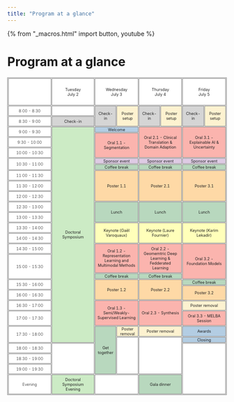 ```yaml
---
title: "Program at a glance"
---
```

<title>Program at a glance</title>

{% from "_macros.html" import button, youtube %}

<h1>Program at a glance</h1>

<style>
#program, #program th, #program td {
    border: 1px solid gray;
    font-size: 80%;
    border-collapse: separate;
    border-spacing: 1px;
    color: #222222;
}
@media (min-width: 1200px) {	
    #program {
        margin-left: -50px;
        margin-right: -50px;
    }
}
#program th, #program td {
  padding: 5px;
  text-align: left;
}
#program div, #program a {
    color: #8f9da8;
}
#program a:hover {
    text-decoration: underline;
}
#r00{
      background-color: #96B6BD;
 /*   appearance: none;*/
    box-shadow: 0 0 0px 8px gold;

  clip-path: polygon(-20% 0%, 100% 0%, 100% 100%, -20% 100%); /*left*/

}
#r00t{
      background-color: #96B6BD;
        box-shadow: 0 0 0px 8px gold;
        clip-path: polygon(-20% -20%, 100% -20%, 100% 100%, -20% 100%); /*top-left*/
    }


#t01b {
  background-color: #BDC0BF;
    box-shadow: 0 0 0px 8px gold;
  clip-path: polygon(0% 0%, 100% 0%, 100% 120%, 0% 120%); /*bottom*/
  font-weight: 350
}

#t01t {
  background-color: #BDC0BF;
    box-shadow: 0 0 0px 8px gold;
      clip-path: polygon(0% -20%, 100% -20%, 100% 100%, 0% 100%); /*top*/
  font-weight: 350
}
#r00b{
      background-color: #96B6BD;
        box-shadow: 0 0 0px 8px gold;
  clip-path: polygon(-20% 0%, 100% 0%, 100% 120%, -20% 120%); /*bottom--*/
    }

#r01 {
    box-shadow: 0 0 0px 8px gold;
      clip-path: polygon(0% 0%, 120% 0%, 120% 100%, 0% 100%); /*right*/
      border: 1px;
  background-color: #BDC0BF;
  font-weight: 350

}

#r05 {
    box-shadow: 0 0 0px 8px gold;
      clip-path: polygon(0% 0%, 120% 0%, 120% 100%, 0% 100%); /*right*/
      border: 1px;
  background-color: #C4DFB3;
}

#r06 {
    box-shadow: 0 0 0px 8px gold;
      clip-path: polygon(0% 0%, 120% 0%, 120% 100%, 0% 100%); /*right*/
      border: 1px;
  background-color: #F9D368;
}

#r02 {
    box-shadow: 0 0 0px 8px gold;
      clip-path: polygon(0% 0%, 120% 0%, 120% 100%, 0% 100%); /*right*/
      border: 1px;
  background-color: #D9A9BC;
}
#r03 {
    box-shadow: 0 0 0px 8px gold;
      clip-path: polygon(0% 0%, 120% 0%, 120% 100%, 0% 100%); /*right*/
      border: 1px;
  background-color: #CDDFF0;
}
#t00 {
  background-color: #FFFFFF;
  text-align: center
  }
#t01 {
  background-color: #FFFFFF;
  font-weight: 350
}


#clr01 {
  background-color: #b3cde3;
}

#clr02 {
  background-color: #fbb4ae; 
}
#clr03 {
  background-color: #ccebc5;
}

#clr04 {
  background-color: #decbe4;
}
#clr05 {
  background-color: #fed9a6; 
}

#clr06 {
  background-color: #ffffcc;
}

#clr07 {
    background-color: #d5d5d5;
}

#clr08 {
    background-color: #ffffba;
}

#clr09 {
    background-color: #b8d8be;
}

#clr10 {
    background-color: #fdf2d0;
}

#t01s {
  background-color: #FFFFFF;
}

#cshort_v {
  background-color: #B9A3BE;
}
#clong_v {
  background-color: #B8CEDB;
}

#cmentor {
  background-color: #E8B8A2;
}
#cspecial {
  background-color: #74A1A7;
}
    #cspecial_t{   background-color: #74A1A7; box-shadow: 0 0 0px 8px gold;
      clip-path: polygon(0% -20%, 100% -20%, 100% 100%, 0% 100%); /*top*/
      border: 1px;}
     #cspecial_tr{   background-color: #74A1A7; box-shadow: 0 0 0px 8px gold;
      clip-path: polygon(0% -20%, 120% -20%, 120% 100%, 0% 100%); /*top-right*/
      border: 1px;}
    #cspecial_br{   background-color: #74A1A7; box-shadow: 0 0 0px 8px gold;
      clip-path: polygon(0% 0%, 120% 0%, 120% 120%, 0% 120%); /*bottom-right*/
      border: 1px;}

    #cspecial_b{   background-color: #74A1A7; box-shadow: 0 0 0px 8px gold;
  clip-path: polygon(0% 0%, 100% 0%, 100% 120%, 0% 120%); /*bottom*/
      border: 1px;}

    #title_legend{font-weight:300; font-size: 100%; text-align:left; color:white; padding-left: 6px; padding-right: 6px; white-space: nowrap; }
    #text_legend{font-weight:150; font-size: 80%; text-align:left; padding-left: 6px; }
    #cbreak_r{   background-color: #AEAEAE; box-shadow: 0 0 0px 8px gold;
      clip-path: polygon(0% 0%, 120% 0%, 120% 100%, 0% 100%); /*right*/
      border: 1px;}

    #cbreak{   background-color: #AEAEAE; }
    #cbreak div, #cbreak_r div { color: #222222; }

    #clong_tr{   background-color: #0083AC; box-shadow: 0 0 0px 8px gold;
      clip-path: polygon(0% -20%, 120% -20%, 120% 100%, 0% 100%); /*top-right*/
      border: 1px;}

    #clong_t{   background-color: #0083AC; box-shadow: 0 0 0px 8px gold;
      clip-path: polygon(0% -20%, 100% -20%, 100% 100%, 0% 100%); /*top*/
      border: 1px;}

    #clong_r{   background-color: #0083AC; box-shadow: 0 0 0px 8px gold;
      clip-path: polygon(0% 0%, 120% 0%, 120% 100%, 0% 100%); /*right*/
      border: 1px;}

    #clong{   background-color: #0083AC;}

    #ckeynote_r{   background-color: #016297; box-shadow: 0 0 0px 8px gold;
      clip-path: polygon(0% 0%, 120% 0%, 120% 100%, 0% 100%); /*right*/
      border: 1px;}

    #ckeynote{   background-color: #016297;}

    #cshort_r{   background-color: #82538B; box-shadow: 0 0 0px 8px gold;
      clip-path: polygon(0% 0%, 120% 0%, 120% 100%, 0% 100%); /*right*/
      border: 1px;}

    #cshort{   background-color: #82538B;}

    #cposter_r{   background-color: #248F85; box-shadow: 0 0 0px 8px gold;
      clip-path: polygon(0% 0%, 120% 0%, 120% 100%, 0% 100%); /*right*/
      border: 1px;}

    #cposter_br{   background-color: #248F85; box-shadow: 0 0 0px 8px gold;
      clip-path: polygon(0% 0%, 120% 0%, 120% 120%, 0% 120%); /*bottom-right*/
      border: 1px;}

    #cposter_b{   background-color: #248F85; box-shadow: 0 0 0px 8px gold;
  clip-path: polygon(0% 0%, 100% 0%, 100% 120%, 0% 120%); /*bottom*/
      border: 1px;}

    #cposter{   background-color: #248F85;}

td { 
    border: solid;
    border-width: 1px 0;
}
td:first-child {
  border-top: none;
}
td:last-child {
  border-bottom: none;
}
</style>
<script>
jQuery(document).ready(function($) {
    $('input[type= checkbox ]').click(function() {
        let index = $(this).attr('name').substr(3);
        index--;
        $('table tr').each(function() {
            $('td:eq(' + index + ')',this).toggle();
        });
        $('th.' + $(this).attr('name')).toggle();
    });
});
</script>

<table id="program" cellspacing="0" border="0">
    <colgroup>
       <col span="1" style="width: 20%;"> <!-- time-->
       <col span="1" style="width: 20%;"> <!-- tuesday-->
       <col span="2" style="width: 10%;"> <!-- wednesday-->
       <col span="2" style="width: 10%;"> <!-- thursday-->
       <col span="2" style="width: 10%;"> <!-- friday-->
    </colgroup>
    <!-- Header -->
	  <tr>
		<td id='t01' class='col1' colspan=1 rowspan=1 height="62" ></td>
        <td id='t00' class='col4' style="text-align: center" align="center" rowspan=1 colspan=1 valign=center >Tuesday<br>July 2</td>
        <td id='t00' class='col5' style="text-align: center" align="center" rowspan=1 colspan=2 valign=center >Wednesday<br>July 3</td>
        <td id='t00' class='col6' style="text-align: center" align="center" rowspan=1 colspan=2 valign=center >Thursday<br>July 4</td>
        <td id='t00' class='col6' style="text-align: center" align="center" rowspan=1 colspan=2 valign=center >Friday<br>July 5</td>
    </tr>
    <!-- 8-8:30 -->
    <tr>
        <td id='t01' class='col1' rowspan=1 height="20" style="text-align: center" valign=center>8:00 - 8:30</td>
        <td id='t01' class='col2' colspan=1 rowspan=1></td>
        <td id='clr07' class='col3' style="text-align: center" align="center" valign=center colspan=1 rowspan=2>Check-in</td>
        <td id='clr10' class='col3' style="text-align: center" align="center" valign=center colspan=1 rowspan=2>Poster setup</td>
        <td id='clr07' class='col3' style="text-align: center" align="center" valign=center colspan=1 rowspan=2>Check-in</td>
        <td id='clr10' class='col3' style="text-align: center" align="center" valign=center colspan=1 rowspan=2>Poster setup</td>
        <td id='clr07' class='col3' style="text-align: center" align="center" valign=center colspan=1 rowspan=2>Check-in</td>
        <td id='clr10' class='col3' style="text-align: center" align="center" valign=center colspan=1 rowspan=2>Poster setup</td>
     </tr>
    <!-- 8:30-9 -->
    <tr>
        <td id='t01' class='col1' rowspan=1 height="20" style="text-align: center" valign=center>8:30 - 9:00</td>
        <td id='clr07' class='col3' style="text-align: center" align="center" valign=center colspan=1 rowspan=1>Check-in</td>
     </tr>
    <!-- 9-9:30 -->
     <tr>
        <td id='t01' class='col1' rowspan=2 height="20" style="text-align: center" valign=center>9:00 - 9:30</td>
        <td id='clr03' class='col3' colspan=1 rowspan=24 style="text-align: center" align="center" valign=center>Doctoral Symposium</td>
        <td id='clr01' class='col3' style="text-align: center; margin: 0; padding: 0" align="center" valign=center colspan=2 rowspan=1>Welcome</td>
        <td id='clr02' class='col3' style="text-align: center" align="center" valign=center colspan=2 rowspan=4>Oral 2.1 - Clinical Translation & Domain Adaption</td>
        <td id='clr02' class='col4' style="text-align: center" align="center" valign=center colspan=2 rowspan=4>Oral 3.1 - Explainable AI & Uncertainty</td> 
     </tr>
     <tr>
        <td id='clr02' class='col3' style="text-align: center" align="center" valign=center colspan=2 rowspan=3>Oral 1.1 - Segmentation</td>
     </tr>
    <!-- 9:30-10 -->
     <tr>
        <td id='t01' class='col1' rowspan=1 height="20" style="text-align: center" valign=center>9:30 - 10:00</td>
     </tr>
    <!-- 10-10:30 -->
     <tr>
        <td id='t01' class='col1' rowspan=1 height="20" style="text-align: center" valign=center>10:00 - 10:30</td>
     </tr>
    <!-- 10:30-11 -->
     <tr>
        <td id='t01' class='col1' rowspan=2 height="20" style="text-align: center" valign=center>10:30 - 11:00</td>
        <td id='clr04' class='col3' style="text-align: center; margin: 0; padding: 0" align="center" valign=center colspan=2 rowspan=1>Sponsor event</td>
        <td id='clr04' class='col3' style="text-align: center; margin: 0; padding: 0" align="center" valign=center colspan=2 rowspan=1>Sponsor event</td>
        <td id='clr04' class='col4' style="text-align: center; margin: 0; padding: 0" align="center" valign=center colspan=2 rowspan=1>Sponsor event</td> 
     </tr>
     <tr>
        <td id='clr09' class='col3' style="text-align: center; margin: 0; padding: 0" align="center" valign=center colspan=2 rowspan=1>Coffee break</td>
        <td id='clr09' class='col3' style="text-align: center; margin: 0; padding: 0" align="center" valign=center colspan=2 rowspan=1>Coffee break</td>
        <td id='clr09' class='col4' style="text-align: center; margin: 0; padding: 0" align="center" valign=center colspan=2 rowspan=1>Coffee break</td> 
     </tr>
     <!-- 11-11:30 -->
     <tr>
        <td id='t01' class='col1' rowspan=1 height="20" style="text-align: center" valign=center>11:00 - 11:30</td>
        <td id='clr05' class='col3' style="text-align: center" align="center" valign=center colspan=2 rowspan=3>Poster 1.1</td>
        <td id='clr05' class='col3' style="text-align: center" align="center" valign=center colspan=2 rowspan=3>Poster 2.1</td>
        <td id='clr05' class='col4' style="text-align: center" align="center" valign=center colspan=2 rowspan=3>Poster 3.1</td> 
     </tr>
     <!-- 11:30 -12-->
     <tr>
        <td id='t01' class='col1' rowspan=1 height="20" style="text-align: center" valign=center>11:30 - 12:00</td>
     </tr>
     <!-- 12-12:30 -->
     <tr>
        <td id='t01' class='col1' rowspan=1 height="20" style="text-align: center" valign=center>12:00 - 12:30</td>
     </tr>
     <!-- 12:30-13 -->
     <tr>
        <td id='t01' class='col1' rowspan=1 height="20" style="text-align: center" valign=center>12:30 - 13:00</td>
        <td id='clr09' class='col3' style="text-align: center" align="center" valign=center colspan=2 rowspan=2>Lunch</td>
        <td id='clr09' class='col3' style="text-align: center" align="center" valign=center colspan=2 rowspan=2>Lunch</td>
        <td id='clr09' class='col4' style="text-align: center" align="center" valign=center colspan=2 rowspan=2>Lunch</td> 
     </tr>
     <!-- 13-13:30 -->
     <tr>
        <td id='t01' class='col1' rowspan=1 height="20" style="text-align: center" valign=center>13:00 - 13:30</td>
     </tr>
     <!-- 13:30-14 -->
     <tr>
        <td id='t01' class='col1' rowspan=1 height="20" style="text-align: center" valign=center>13:30 - 14:00</td>
        <td id='clr08' class='col3' style="text-align: center" align="center" valign=center colspan=2 rowspan=2>Keynote (Gaël Varoquaux)</td>
        <td id='clr08' class='col3' style="text-align: center" align="center" valign=center colspan=2 rowspan=2>Keynote (Laure Fournier)</td>
        <td id='clr08' class='col4' style="text-align: center" align="center" valign=center colspan=2 rowspan=2>Keynote (Karim Lekadir)</td> 
     </tr>
     <!-- 14-14:30 -->
     <tr>
        <td id='t01' class='col1' rowspan=1 height="20" style="text-align: center" valign=center>14:00 - 14:30</td>
     </tr>
     <!-- 14:30-15 -->
     <tr>
        <td id='t01' class='col1' rowspan=1 height="20" style="text-align: center" valign=center>14:30 - 15:00</td>
        <td id='clr02' class='col3' style="text-align: center" align="center" valign=center colspan=2 rowspan=2>Oral 1.2 - Representation Learning and Multimodal Methods</td>
        <td id='clr02' class='col3' style="text-align: center" align="center" valign=center colspan=2 rowspan=2>Oral 2.2 - Geomemtric Deep Learning & Fedderated Learning</td>
        <td id='clr02' class='col4' style="text-align: center" align="center" valign=center colspan=2 rowspan=3>Oral 3.2 - Foundation Models</td> 
     </tr>
     <!-- 15-15:30 -->
     <tr>
        <td id='t01' class='col1' rowspan=2 height="20" style="text-align: center" valign=center>15:00 - 15:30</td>
     </tr>
     <tr>
        <td id='clr09' class='col3' style="text-align: center; margin: 0; padding: 0" align="center" valign=center colspan=2 rowspan=1>Coffee break</td>
        <td id='clr09' class='col3' style="text-align: center; margin: 0; padding: 0" align="center" valign=center colspan=2 rowspan=1>Coffee break</td>
     </tr>
     <!-- 15:30-16 -->
     <tr>
        <td id='t01' class='col1' rowspan=2 height="20" style="text-align: center" valign=center>15:30 - 16:00</td>
        <td id='clr05' class='col3' style="text-align: center" align="center" valign=center colspan=2 rowspan=3>Poster 1.2</td>
        <td id='clr05' class='col3' style="text-align: center" align="center" valign=center colspan=2 rowspan=3>Poster 2.2</td>
        <td id='clr09' class='col3' style="text-align: center; margin: 0; padding: 0" align="center" valign=center colspan=2 rowspan=1>Coffee break</td>
     </tr>
     <tr>
        <td id='clr05' class='col4' style="text-align: center" align="center" valign=center colspan=2 rowspan=3>Poster 3.2</td> 
     </tr>
     <!-- 16-16:30 -->
     <tr>
        <td id='t01' class='col1' rowspan=1 height="20" style="text-align: center" valign=center>16:00 - 16:30</td>
     </tr>
     <!-- 16:30-17 -->
     <tr>
        <td id='t01' class='col1' rowspan=2 height="20" style="text-align: center" valign=center>16:30 - 17:00</td>
        <td id='clr02' class='col3' style="text-align: center" align="center" valign=center colspan=2 rowspan=3>Oral 1.3 - Semi/Weakly-Supervised Learning</td>
        <td id='clr02' class='col3' style="text-align: center" align="center" valign=center colspan=2 rowspan=3>Oral 2.3 - Synthesis</td>
     </tr>
     <tr>
        <td id='clr10' class='col4' style="text-align: center; margin: 0; padding: 0" align="center" valign=center colspan=2 rowspan=1>Poster removal</td> 
     </tr>
     <!-- 17-17:30 -->
     <tr>
        <td id='t01' class='col1' rowspan=1 height="20" style="text-align: center" valign=center>17:00 - 17:30</td>
        <td id='clr02' class='col3' style="text-align: center" align="center" valign=center colspan=2 rowspan=1>Oral 3.3 - MELBA Session</td>
     </tr>
     <!-- 17:30-18 -->
     <tr>
        <td id='t01' class='col1' rowspan=2 height="20" style="text-align: center" valign=center>17:30 - 18:00</td>
        <td id='clr09' class='col3' style="text-align: center; margin: 0; padding: 0" align="center" valign=center colspan=1 rowspan=5>Get together</td>
        <td id='clr10' class='col4' style="text-align: center; margin: 0; padding: 0" align="center" valign=center colspan=1 rowspan=1>Poster removal</td> 
        <td id='clr10' class='col4' style="text-align: center; margin: 0; padding: 0" align="center" valign=center colspan=2 rowspan=1>Poster removal</td>
        <td id='clr01' class='col4' style="text-align: center; margin: 0; padding: 0" align="center" valign=center colspan=2 rowspan=1>Awards</td> 
     </tr>
     <tr>
        <td id='t01' class='col4' style="text-align: center; margin: 0; padding: 0" align="center" valign=center colspan=1 rowspan=4></td> 
        <td id='t01' class='col4' style="text-align: center; margin: 0; padding: 0" align="center" valign=center colspan=2 rowspan=4></td> 
        <td id='clr01' class='col4' style="text-align: center; margin: 0; padding: 0" align="center" valign=center colspan=2 rowspan=1>Closing</td>
     </tr>
     <!-- 18-18:30 -->
     <tr>
        <td id='t01' class='col1' rowspan=1 height="20" style="text-align: center" valign=center>18:00 - 18:30</td>
        <td id='t01' class='col3' style="text-align: center" align="center" valign=center colspan=1 rowspan=3></td>
        <td id='t01' class='col3' style="text-align: center" align="center" valign=center colspan=2 rowspan=4></td>
     </tr>
     <!-- 18:30-19 -->
     <tr>
        <td id='t01' class='col1' rowspan=1 height="20" style="text-align: center" valign=center>18:30 - 19:00</td>
     </tr>
     <!-- 19-19:30 -->
     <tr>
        <td id='t01' class='col1' rowspan=1 height="20" style="text-align: center" valign=center>19:00 - 19:30</td>
     </tr>
     <!-- 1Evening -->
     <tr>
        <td id='t01' class='col1' rowspan=1 height="20" style="text-align: center" valign=center>Evening</td>
        <td id='clr03' class='col3' style="text-align: center" align="center" valign=center colspan=1 rowspan=1>Doctoral Symposium<br>Evening</td>
        <td id='t01' class='col3' style="text-align: center" align="center" valign=center colspan=2 rowspan=1></td>
        <td id='clr09' class='col4' style="text-align: center" align="center" valign=center colspan=2 rowspan=1>Gala dinner</td> 
     </tr>
</table>
